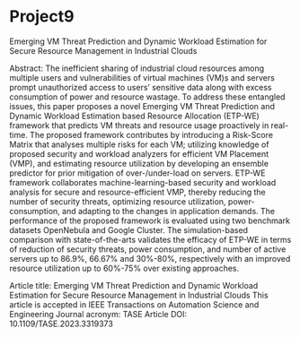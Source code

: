 # Project9
Emerging VM Threat Prediction and Dynamic Workload Estimation for Secure Resource Management in Industrial Clouds

Abstract: The inefficient sharing of industrial cloud resources among multiple users and vulnerabilities of virtual machines (VM)s and
servers prompt unauthorized access to users’ sensitive data along with excess consumption of power and resource wastage. To
address these entangled issues, this paper proposes a novel Emerging VM Threat Prediction and Dynamic Workload Estimation based
Resource Allocation (ETP-WE) framework that predicts VM threats and resource usage proactively in real-time. The proposed
framework contributes by introducing a Risk-Score Matrix that analyses multiple risks for each VM; utilizing knowledge of proposed
security and workload analyzers for efficient VM Placement (VMP), and estimating resource utilization by developing an ensemble
predictor for prior mitigation of over-/under-load on servers. ETP-WE framework collaborates machine-learning-based security and
workload analysis for secure and resource-efficient VMP, thereby reducing the number of security threats, optimizing resource
utilization, power-consumption, and adapting to the changes in application demands. The performance of the proposed framework is
evaluated using two benchmark datasets OpenNebula and Google Cluster. The simulation-based comparison with state-of-the-arts
validates the efficacy of ETP-WE in terms of reduction of security threats, power consumption, and number of active servers up to
86.9%, 66.67% and 30%-80%, respectively with an improved resource utilization up to 60%-75% over existing approaches.

Article title: Emerging VM Threat Prediction and Dynamic Workload Estimation for Secure Resource Management in Industrial Clouds
This article is accepted in IEEE Transactions on Automation Science and Engineering
Journal acronym: TASE
Article DOI: 10.1109/TASE.2023.3319373
